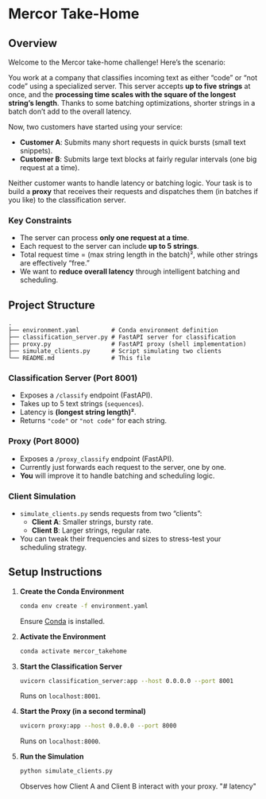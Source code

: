 # Mercor Take-Home

## Overview

Welcome to the Mercor take-home challenge! Here’s the scenario:

You work at a company that classifies incoming text as either “code” or “not code” using a specialized server. This server accepts **up to five strings** at once, and the **processing time scales with the square of the longest string’s length**. Thanks to some batching optimizations, shorter strings in a batch don’t add to the overall latency.

Now, two customers have started using your service:

- **Customer A**: Submits many short requests in quick bursts (small text snippets).
- **Customer B**: Submits large text blocks at fairly regular intervals (one big request at a time).  

Neither customer wants to handle latency or batching logic. Your task is to build a **proxy** that receives their requests and dispatches them (in batches if you like) to the classification server.

### Key Constraints

- The server can process **only one request at a time**.
- Each request to the server can include **up to 5 strings**.
- Total request time = (max string length in the batch)², while other strings are effectively “free.”
- We want to **reduce overall latency** through intelligent batching and scheduling.

## Project Structure

```
.
├── environment.yaml         # Conda environment definition
├── classification_server.py # FastAPI server for classification
├── proxy.py                 # FastAPI proxy (shell implementation)
├── simulate_clients.py      # Script simulating two clients
└── README.md                # This file
```

### Classification Server (Port 8001)
- Exposes a `/classify` endpoint (FastAPI).
- Takes up to 5 text strings (`sequences`).
- Latency is **(longest string length)²**.
- Returns `"code"` or `"not code"` for each string.

### Proxy (Port 8000)
- Exposes a `/proxy_classify` endpoint (FastAPI).
- Currently just forwards each request to the server, one by one.  
- **You** will improve it to handle batching and scheduling logic.

### Client Simulation
- `simulate_clients.py` sends requests from two “clients”:  
  - **Client A**: Smaller strings, bursty rate.  
  - **Client B**: Larger strings, regular rate.  
- You can tweak their frequencies and sizes to stress-test your scheduling strategy.

## Setup Instructions

1. **Create the Conda Environment**
   ```bash
   conda env create -f environment.yaml
   ```
   Ensure [Conda](https://docs.conda.io/en/latest/) is installed.

2. **Activate the Environment**
   ```bash
   conda activate mercor_takehome
   ```

3. **Start the Classification Server**
   ```bash
   uvicorn classification_server:app --host 0.0.0.0 --port 8001
   ```
   Runs on `localhost:8001`.

4. **Start the Proxy (in a second terminal)**
   ```bash
   uvicorn proxy:app --host 0.0.0.0 --port 8000
   ```
   Runs on `localhost:8000`.

5. **Run the Simulation**
   ```bash
   python simulate_clients.py
   ```
   Observes how Client A and Client B interact with your proxy.
"# latency" 
